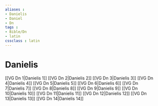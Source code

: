 ```yaml
---
aliases : 
- Danielis
- Daniel
- Dn
tags : 
- Bible/Dn
- latin
cssclass : latin
---
```


# Danielis

[[VG Dn 1|Danielis 1]]
[[VG Dn 2|Danielis 2]]
[[VG Dn 3|Danielis 3]]
[[VG Dn 4|Danielis 4]]
[[VG Dn 5|Danielis 5]]
[[VG Dn 6|Danielis 6]]
[[VG Dn 7|Danielis 7]]
[[VG Dn 8|Danielis 8]]
[[VG Dn 9|Danielis 9]]
[[VG Dn 10|Danielis 10]]
[[VG Dn 11|Danielis 11]]
[[VG Dn 12|Danielis 12]]
[[VG Dn 13|Danielis 13]]
[[VG Dn 14|Danielis 14]]
